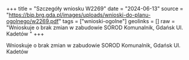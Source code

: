 +++
title = "Szczegóły wniosku W2269"
date = "2024-06-13"
source = "https://bip.brg.gda.pl/images/uploads/wnioski-do-planu-ogolnego/w2269.pdf"
tags = ["wnioski-ogolne"]
geolinks = []
raw = "Wnioskuje o brak zmian w zabudowie SOROD Komunalnik, Gdańsk Ul. Kadetów "
+++

Wnioskuje o brak zmian w zabudowie SOROD Komunalnik, Gdańsk Ul. Kadetów



